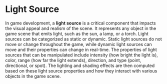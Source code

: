 # Light Source

In game development, a **light source** is a critical component that impacts the visual appeal and realism of the scene. It represents any object in the game scene that emits light, such as the sun, a lamp, or a torch. Light sources can be categorized as static or dynamic. Static light sources do not move or change throughout the game, while dynamic light sources can move and their properties can change in real-time. The properties of light sources that can be manipulated include intensity (how bright the light is), color, range (how far the light extends), direction, and type (point, directional, or spot). The lighting and shading effects are then computed based on these light source properties and how they interact with various objects in the game scene.